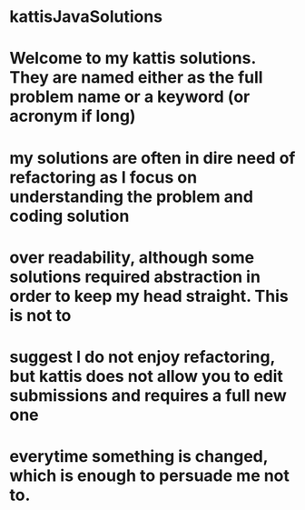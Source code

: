 # kattisJavaSolutions
# Welcome to my kattis solutions. They are named either as the full problem name or a keyword (or acronym if long)
# my solutions are often in dire need of refactoring as I focus on understanding the problem and coding solution
# over readability, although some solutions required abstraction in order to keep my head straight. This is not to
# suggest I do not enjoy refactoring, but kattis does not allow you to edit submissions and requires a full new one
# everytime something is changed, which is enough to persuade me not to.
